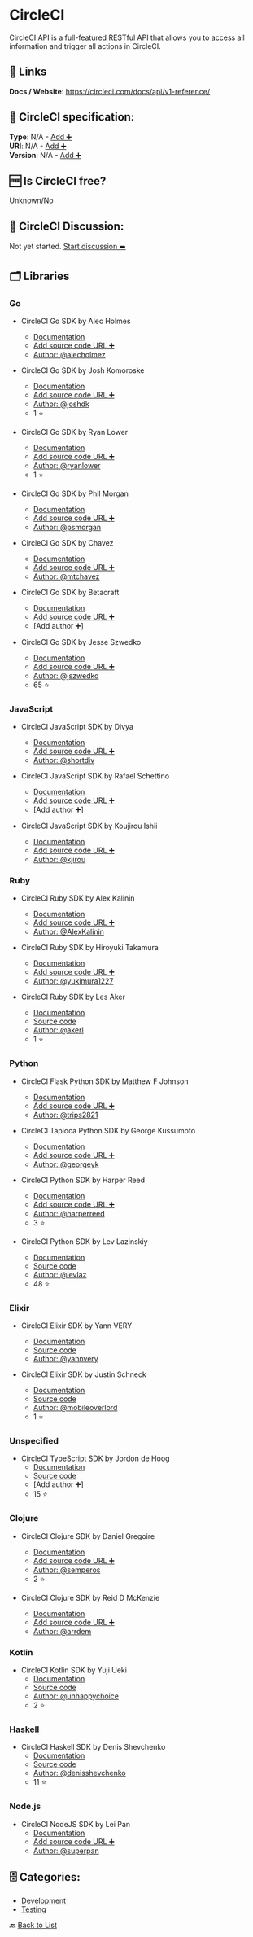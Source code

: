 # CircleCI
CircleCI API is a full-featured RESTful API that allows you to access all information and trigger all actions in CircleCI.

##  🔗 Links
**Docs / Website**: https://circleci.com/docs/api/v1-reference/

## 🧬 CircleCI specification:
**Type**: N/A - [Add ➕](https://github.com/apis-list/apis-list/edit/main/apis-list.yaml)  
**URI**: N/A - [Add ➕](https://github.com/apis-list/apis-list/edit/main/apis-list.yaml)  
**Version**: N/A - [Add ➕](https://github.com/apis-list/apis-list/edit/main/apis-list.yaml)

## 🆓 Is CircleCI free?
 Unknown/No 

## 💬 CircleCI Discussion:
Not yet started. [Start discussion ➡️](https://github.com/apis-list/apis-list/discussions/new)

## 🗂️ Libraries
### Go
- CircleCI Go SDK by Alec Holmes
    - [Documentation](https://github.com/alecholmez/GoDash)
    - [Add source code URL ➕]()
    - [Author: @alecholmez](https://github.com/alecholmez)

- CircleCI Go SDK by Josh Komoroske
    - [Documentation](https://github.com/joshdk/circleci-go)
    - [Add source code URL ➕]()
    - [Author: @joshdk](https://github.com/joshdk)
    - 1 ⭐

- CircleCI Go SDK by Ryan Lower
    - [Documentation](https://github.com/ryanlower/go-circleci)
    - [Add source code URL ➕]()
    - [Author: @ryanlower](https://github.com/ryanlower)
    - 1 ⭐

- CircleCI Go SDK by Phil Morgan
    - [Documentation](https://github.com/psmorgan/go-circleci-api)
    - [Add source code URL ➕]()
    - [Author: @psmorgan](https://github.com/psmorgan)

- CircleCI Go SDK by Chavez
    - [Documentation](https://github.com/mtchavez/circlecigo)
    - [Add source code URL ➕]()
    - [Author: @mtchavez](https://github.com/mtchavez)

- CircleCI Go SDK by Betacraft
    - [Documentation](https://github.com/betacraft/circleci)
    - [Add source code URL ➕]()
    - [Add author ➕]

- CircleCI Go SDK by Jesse Szwedko
    - [Documentation](https://github.com/jszwedko/circleci-cli)
    - [Add source code URL ➕]()
    - [Author: @jszwedko](https://github.com/jszwedko)
    - 65 ⭐

### JavaScript
- CircleCI JavaScript SDK by Divya
    - [Documentation](https://github.com/shortdiv/circle-cli)
    - [Add source code URL ➕]()
    - [Author: @shortdiv](https://github.com/shortdiv)

- CircleCI JavaScript SDK by Rafael Schettino
    - [Documentation](https://github.com/rcschettino/circleci-rest-sdk)
    - [Add source code URL ➕]()
    - [Add author ➕]

- CircleCI JavaScript SDK by Koujirou Ishii
    - [Documentation](https://github.com/kjirou/torus)
    - [Add source code URL ➕]()
    - [Author: @kjirou](https://github.com/kjirou)

### Ruby
- CircleCI Ruby SDK by Alex Kalinin
    - [Documentation](https://github.com/AlexKalinin/circle-ci-rspec-downloader)
    - [Add source code URL ➕]()
    - [Author: @AlexKalinin](https://github.com/AlexKalinin)

- CircleCI Ruby SDK by Hiroyuki Takamura
    - [Documentation](https://github.com/yukimura1227/circleci_trimmer)
    - [Add source code URL ➕]()
    - [Author: @yukimura1227](https://github.com/yukimura1227)

- CircleCI Ruby SDK by Les Aker
    - [Documentation](https://github.com/akerl/circular)
    - [Source code](https://rubygems.org/gems/circular)
    - [Author: @akerl](https://github.com/akerl)
    - 1 ⭐

### Python
- CircleCI Flask Python SDK by Matthew F Johnson
    - [Documentation](https://github.com/trips2821/flask-api)
    - [Add source code URL ➕]()
    - [Author: @trips2821](https://github.com/trips2821)

- CircleCI Tapioca Python SDK by George Kussumoto
    - [Documentation](https://github.com/georgeyk/tapioca-circleci)
    - [Add source code URL ➕]()
    - [Author: @georgeyk](https://github.com/georgeyk)

- CircleCI Python SDK by Harper Reed
    - [Documentation](https://github.com/harperreed/simple-circleci)
    - [Add source code URL ➕]()
    - [Author: @harperreed](https://github.com/harperreed)
    - 3 ⭐

- CircleCI Python SDK by Lev Lazinskiy
    - [Documentation](https://github.com/levlaz/circleci.py)
    - [Source code](https://pypi.org/project/circleci/1.1.1/)
    - [Author: @levlaz](https://github.com/levlaz)
    - 48 ⭐

### Elixir
- CircleCI Elixir SDK by Yann VERY
    - [Documentation](https://hexdocs.pm/circler/api-reference.html)
    - [Source code](https://github.com/yannvery/circler)
    - [Author: @yannvery](https://github.com/yannvery)

- CircleCI Elixir SDK by Justin Schneck
    - [Documentation](https://github.com/mobileoverlord/circleci)
    - [Source code](https://hex.pm/packages/circle_ci)
    - [Author: @mobileoverlord](https://github.com/mobileoverlord)
    - 1 ⭐

### Unspecified
- CircleCI TypeScript SDK by Jordon de Hoog
    - [Documentation](https://github.com/jordond/circleci-api)
    - [Source code](https://www.npmjs.com/package/circleci-api)
    - [Add author ➕]
    - 15 ⭐

### Clojure
- CircleCI Clojure SDK by Daniel Gregoire
    - [Documentation](https://github.com/semperos/cci)
    - [Add source code URL ➕]()
    - [Author: @semperos](https://github.com/semperos)
    - 2 ⭐

- CircleCI Clojure SDK by Reid D McKenzie
    - [Documentation](https://github.com/arrdem/circleci.api)
    - [Add source code URL ➕]()
    - [Author: @arrdem](https://github.com/arrdem)

### Kotlin
- CircleCI Kotlin SDK by Yuji Ueki
    - [Documentation](https://github.com/unhappychoice/CircleCI)
    - [Source code](https://jitpack.io/#unhappychoice/circleci)
    - [Author: @unhappychoice](https://github.com/unhappychoice)
    - 2 ⭐

### Haskell
- CircleCI Haskell SDK by Denis Shevchenko
    - [Documentation](https://github.com/denisshevchenko/circlehs)
    - [Source code](http://hackage.haskell.org/package/circlehs)
    - [Author: @denisshevchenko](https://github.com/denisshevchenko)
    - 11 ⭐

### Node.js
- CircleCI NodeJS SDK by Lei Pan
    - [Documentation](https://github.com/superpan/node-circleci)
    - [Add source code URL ➕]()
    - [Author: @superpan](https://github.com/superpan)


## 🗄️ Categories:
- [Development](https://github.com/apis-list/apis-list#development-)
- [Testing](https://github.com/apis-list/apis-list#testing-)

🔙  [Back to List](https://github.com/apis-list/apis-list)
